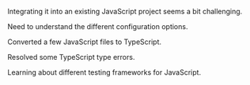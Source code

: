 Integrating it into an existing JavaScript project seems a bit challenging.

Need to understand the different configuration options.

Converted a few JavaScript files to TypeScript.

Resolved some TypeScript type errors.

Learning about different testing frameworks for JavaScript.